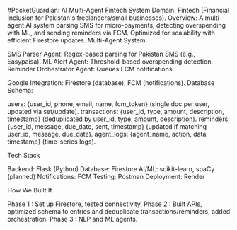 #PocketGuardian: AI Multi-Agent Fintech System
Domain: Fintech (Financial Inclusion for Pakistan's freelancers/small businesses).
Overview: A multi-agent AI system parsing SMS for micro-payments, detecting overspending with ML, and sending reminders via FCM. Optimized for scalability with efficient Firestore updates.
Multi-Agent System:

SMS Parser Agent: Regex-based parsing for Pakistan SMS (e.g., Easypaisa).
ML Alert Agent: Threshold-based overspending detection.
Reminder Orchestrator Agent: Queues FCM notifications.

Google Integration: Firestore (database), FCM (notifications).
Database Schema:

users: {user_id, phone, email, name, fcm_token} (single doc per user, updated via set/update).
transactions: {user_id, type, amount, description, timestamp} (deduplicated by user_id, type, amount, description).
reminders: {user_id, message, due_date, sent, timestamp} (updated if matching user_id, message, due_date).
agent_logs: {agent_name, action, data, timestamp} (time-series logs).

Tech Stack

Backend: Flask (Python)
Database: Firestore
AI/ML: scikit-learn, spaCy (planned)
Notifications: FCM
Testing: Postman
Deployment: Render


How We Built It

Phase 1 : Set up Firestore, tested connectivity.
Phase 2 : Built APIs, optimized schema to entries and deduplicate transactions/reminders, added orchestration.
Phase 3 : NLP and ML agents.

